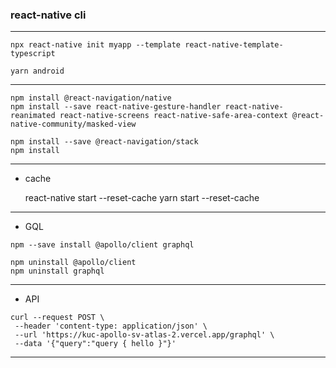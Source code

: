 
### react-native cli

***

```
npx react-native init myapp --template react-native-template-typescript

yarn android
```

***
```
npm install @react-navigation/native
npm install --save react-native-gesture-handler react-native-reanimated react-native-screens react-native-safe-area-context @react-native-community/masked-view

npm install --save @react-navigation/stack
npm install
```
***
* cache

  react-native start --reset-cache
yarn  start --reset-cache

***
* GQL

```
npm --save install @apollo/client graphql

npm uninstall @apollo/client
npm uninstall graphql
```

***
* API
```
curl --request POST \
 --header 'content-type: application/json' \
 --url 'https://kuc-apollo-sv-atlas-2.vercel.app/graphql' \
 --data '{"query":"query { hello }"}'

```

***
